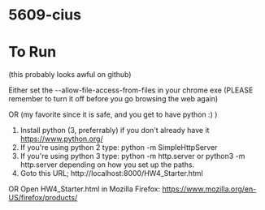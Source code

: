 # 5609-cius

# To Run

(this probably looks awful on github)

Either set the --allow-file-access-from-files in your chrome exe
  (PLEASE remember to turn it off before you go browsing the web again)

OR (my favorite since it is safe, and you get to have python :) )
  1. Install python (3, preferrably) if you don't already have it 
    https://www.python.org/
  2. If you're using python 2 type:
    python -m SimpleHttpServer
  3. If you're using python 3 type:
    python -m http.server
    or 
    python3 -m http.server
    depending on how you set up the paths.
  4. Goto this URL;
     http://localhost:8000/HW4_Starter.html

OR
    Open HW4_Starter.html in Mozilla Firefox:
    https://www.mozilla.org/en-US/firefox/products/

